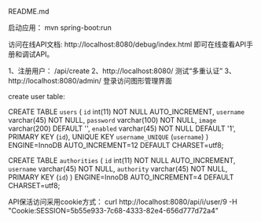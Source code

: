 README.md

启动应用：
mvn spring-boot:run

访问在线API文档:
http://localhost:8080/debug/index.html 即可在线查看API手册和调试API。

1、注册用户： /api/create
2、http://localhost:8080/ 测试“多重认证”
3、http://localhost:8080/admin/ 登录访问图形管理界面


create user table:

CREATE TABLE `users` (
  `id` int(11) NOT NULL AUTO_INCREMENT,
  `username` varchar(45) NOT NULL,
  `password` varchar(100) NOT NULL,
  `image` varchar(200) DEFAULT '',
  `enabled` varchar(45) NOT NULL DEFAULT '1',
  PRIMARY KEY (`id`),
  UNIQUE KEY `username_UNIQUE` (`username`)
) ENGINE=InnoDB AUTO_INCREMENT=12 DEFAULT CHARSET=utf8;


CREATE TABLE `authorities` (
  `id` int(11) NOT NULL AUTO_INCREMENT,
  `username` varchar(45) NOT NULL,
  `authority` varchar(45) NOT NULL,
  PRIMARY KEY (`id`)
) ENGINE=InnoDB AUTO_INCREMENT=4 DEFAULT CHARSET=utf8;


API保活访问采用cookie方式：
curl http://localhost:8080/api/i/user/9 -H "Cookie:SESSION=5b55e933-7c68-4333-82e4-656d777d72a4"

